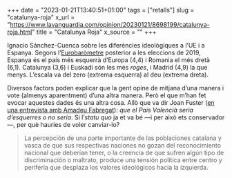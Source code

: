 +++
date = "2023-01-21T13:40:51+01:00"
tags = ["retalls"]
slug = "catalunya-roja"
x_url = "https://www.lavanguardia.com/opinion/20230121/8698199/catalunya-roja.html"
title = "Catalunya Roja"
x_source = ""
+++


Ignacio Sánchez-Cuenca sobre les diferències ideològiques a l’UE i a Espanya. Segons l’[Eurobaròmetre](https://www.europarl.europa.eu/at-your-service/es/be-heard/eurobarometer/2019-european-elections-entered-a-new-dimension) posterior a les eleccions de 2019, Espanya és el país més esquerrà d’Europa (4,4) i Romania el més dretà (6,1). Catalunya (3,6) i Euskadi són les més *roges*, i Madrid (4,9) la que menys. L’escala va del zero (extrema esquerra) al deu (extrema dreta).

Diversos factors poden explicar que la gent opine de mitjana d’una manera i vote (almenys aparentment) d’una altra manera. Però el que m’han fet evocar aquestes dades és una altra cosa. Allò que va dir Joan Fuster ([en una entrevista amb Amadeu Fabregat](https://elramellet.blogspot.com/2011/06/sera-desquerres-o-no-sera.html)): *que el País Valencià seria d’esquerres o no seria*. Si l’*statu quo* ja et va bé —i per això ets conservador—, per què hauries de voler canviar-lo?

> La percepción de una parte importante de las poblaciones catalana y vasca de que sus respectivas naciones no gozan del reconocimiento nacional que deberían tener, o la creencia de que sufren algún tipo de discriminación o maltrato, produce una tensión política entre centro y periferia que desplaza los valores ideológicos hacia la izquierda.
